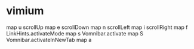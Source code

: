 # vimium

map u scrollUp
map e scrollDown
map n scrollLeft
map i scrollRight
map f LinkHints.activateMode
map s Vomnibar.activate
map S Vomnibar.activateInNewTab
map a 
